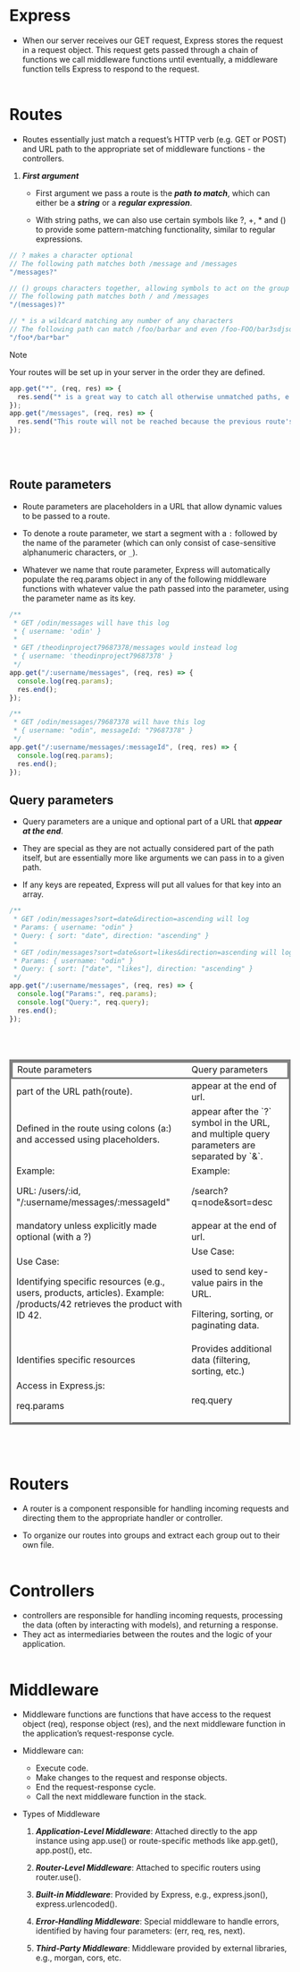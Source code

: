 # Express

* When our server receives our GET request, Express stores the request in a request object. This request gets passed through a chain of functions we call middleware functions until eventually, a middleware function tells Express to respond to the request.
<br><br>

# Routes
* Routes essentially just match a request’s HTTP verb (e.g. GET or POST) and URL path to the appropriate set of middleware functions - the controllers.

1. ***First argument***
   * First argument we pass a route is the ***path to match***, which can either be a ***string*** or a ***regular expression***.

   * With string paths, we can also use certain symbols like ?, +, * and () to provide some pattern-matching functionality, similar to regular expressions.
```js
// ? makes a character optional
// The following path matches both /message and /messages
"/messages?"

// () groups characters together, allowing symbols to act on the group
// The following path matches both / and /messages
"/(messages)?"

// * is a wildcard matching any number of any characters
// The following path can match /foo/barbar and even /foo-FOO/bar3sdjsdfbar
"/foo*/bar*bar"
```
>[!NOTE]
> Your routes will be set up in your server in the order they are defined.
```js
app.get("*", (req, res) => {
  res.send("* is a great way to catch all otherwise unmatched paths, e.g. for custom 404 error handling.");
});
app.get("/messages", (req, res) => {
  res.send("This route will not be reached because the previous route's path matches first.");
});

```
<br><br>

## Route parameters
* Route parameters are placeholders in a URL that allow dynamic values to be passed to a route. 

* To denote a route parameter, we start a segment with a `:` followed by the name of the parameter (which can only consist of case-sensitive alphanumeric characters, or `_`).
* Whatever we name that route parameter, Express will automatically populate the req.params object in any of the following middleware functions with whatever value the path passed into the parameter, using the parameter name as its key.
```js
/**
 * GET /odin/messages will have this log
 * { username: 'odin' }
 *
 * GET /theodinproject79687378/messages would instead log
 * { username: 'theodinproject79687378' }
 */
app.get("/:username/messages", (req, res) => {
  console.log(req.params);
  res.end();
});

/**
 * GET /odin/messages/79687378 will have this log
 * { username: "odin", messageId: "79687378" }
 */
app.get("/:username/messages/:messageId", (req, res) => {
  console.log(req.params);
  res.end();
});
```

## Query parameters
* Query parameters are a unique and optional part of a URL that ***appear at the end***.
* They are special as they are not actually considered part of the path itself, but are essentially more like arguments we can pass in to a given path.

*  If any keys are repeated, Express will put all values for that key into an array.
```js
/**
 * GET /odin/messages?sort=date&direction=ascending will log
 * Params: { username: "odin" }
 * Query: { sort: "date", direction: "ascending" }
 *
 * GET /odin/messages?sort=date&sort=likes&direction=ascending will log
 * Params: { username: "odin" }
 * Query: { sort: ["date", "likes"], direction: "ascending" }
 */
app.get("/:username/messages", (req, res) => {
  console.log("Params:", req.params);
  console.log("Query:", req.query);
  res.end();
});
```
<br><br>

<table style="border-style: solid;">
<thead style="border-style: solid;">
<tr>
<td>Route parameters</td>
<td>Query parameters</td></tr>
</thead>
<tbody>
<tr><td>part of the URL path(route).</td>
<td>appear at the end of url.</td></tr>
<tr><td>Defined in the route using colons (a:) and accessed using placeholders.</td>
<td>appear after the `?` symbol in the URL, and multiple query parameters are separated by `&`.</td></tr>
<tr><td>Example:

URL: /users/:id, "/:username/messages/:messageId"</td>
<td>Example:

/search?q=node&sort=desc</td></tr>
<tr><td>mandatory unless explicitly made optional (with a ?)</td>
<td>appear at the end of url.</td></tr>
<tr><td>Use Case:

Identifying specific resources (e.g., users, products, articles).
Example: /products/42 retrieves the product with ID 42.</td>
<td>Use Case:

used to send key-value pairs in the URL.

Filtering, sorting, or paginating data.
</td></tr>
<tr><td>Identifies specific resources</td>
<td>Provides additional data (filtering, sorting, etc.)</td></tr>
<tr><td>Access in Express.js:

req.params</td>
<td>req.query</td></tr>
</tbody>
</table>
<br><br>

# Routers
* A router is a component responsible for handling incoming requests and directing them to the appropriate handler or controller.

* To organize our routes into groups and extract each group out to their own file.
<br><br>

# Controllers
* controllers are responsible for handling incoming requests, processing the data (often by interacting with models), and returning a response.
* They act as intermediaries between the routes and the logic of your application.
<br><br>

# Middleware
* Middleware functions are functions that have access to the request object (req), response object (res), and the next middleware function in the application’s request-response cycle.

* Middleware can:
  * Execute code.
  * Make changes to the request and response objects.
  * End the request-response cycle.
  * Call the next middleware function in the stack.
* Types of Middleware
  1. ***Application-Level Middleware***:
Attached directly to the app instance using app.use() or route-specific methods like app.get(), app.post(), etc.
  2. ***Router-Level Middleware***:
Attached to specific routers using router.use().

  3. ***Built-in Middleware***:
Provided by Express, e.g., express.json(), express.urlencoded().
  4. ***Error-Handling Middleware***:
Special middleware to handle errors, identified by having four parameters: (err, req, res, next).
  5. ***Third-Party Middleware***:
Middleware provided by external libraries, e.g., morgan, cors, etc.
